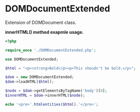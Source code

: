 # DOMDocumentExtended
Extension of DOMDocument class.

<p><strong>innerHTML() method exapmle usage.</strong></p>

```php
<?php

require_once './DOMDocumentExtended.php';

use DOMDocumentExtended;

$html = "<p><strong>Bold</p><p>This shoudn't be bold.</p>";

$dom = new DOMDocumentExtended;
$dom->loadHTML($html);

$node = $dom->getElementsByTagName('body')[0];
$innerHTML = $dom->innerHTML($node);

echo '<pre>'.htmlentities($html).'</pre>';
```
